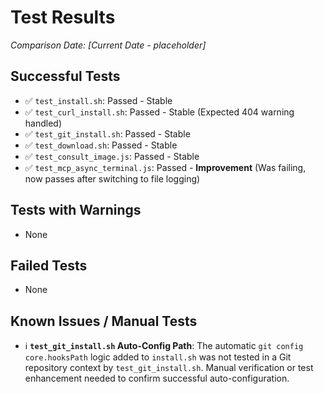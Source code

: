 # Test Results

*Comparison Date: [Current Date - placeholder]*

## Successful Tests
- ✅ `test_install.sh`: Passed - Stable
- ✅ `test_curl_install.sh`: Passed - Stable (Expected 404 warning handled)
- ✅ `test_git_install.sh`: Passed - Stable
- ✅ `test_download.sh`: Passed - Stable
- ✅ `test_consult_image.js`: Passed - Stable
- ✅ `test_mcp_async_terminal.js`: Passed - **Improvement** (Was failing, now passes after switching to file logging)

## Tests with Warnings
- None

## Failed Tests
- None

## Known Issues / Manual Tests
- ℹ️ **`test_git_install.sh` Auto-Config Path**: The automatic `git config core.hooksPath` logic added to `install.sh` was not tested in a Git repository context by `test_git_install.sh`. Manual verification or test enhancement needed to confirm successful auto-configuration.
